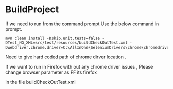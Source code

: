 # BuildProject
If we need to run from the command prompt Use the below command in prompt.
```
mvn clean install -Dskip.unit.tests=false -DTest_NG_XML=src/test/resources/buildCheckOutTest.xml -Dwebdriver.chrome.driver=C:\AllInOne\SeleniumDrivers\chrome\chromedriver.exe
```
Need to give hard coded path of chrome dirver location .


If  we want to run in Firefox with out any chrome driver issues , Please change browser parameter as FF its firefox

in the file buildCheckOutTest.xml


